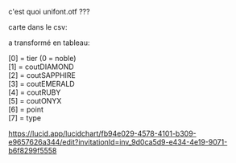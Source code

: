 c'est quoi unifont.otf ???

carte dans le csv:

a transformé en tableau:

[0] =  tier (0 = noble)    
[1] = coutDIAMOND    
[2] = coutSAPPHIRE    
[3] = coutEMERALD   
[4] = coutRUBY   
[5] = coutONYX   
[6] = point   
[7] = type    

https://lucid.app/lucidchart/fb94e029-4578-4101-b309-e9657626a344/edit?invitationId=inv_9d0ca5d9-e434-4e19-9071-b6f8299f5558
